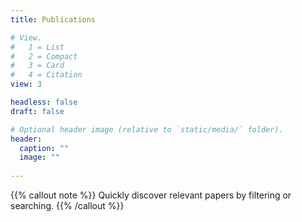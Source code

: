 ```yaml
---
title: Publications

# View.
#   1 = List
#   2 = Compact
#   3 = Card
#   4 = Citation
view: 3

headless: false
draft: false

# Optional header image (relative to `static/media/` folder).
header:
  caption: ""
  image: ""
  
---
```

{{% callout note %}}
Quickly discover relevant papers by filtering or searching.
{{% /callout %}}